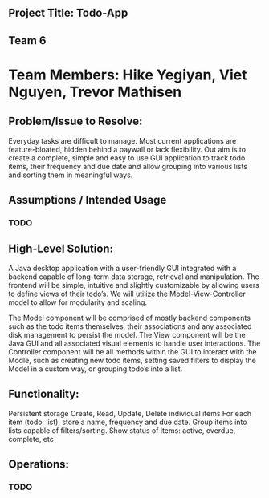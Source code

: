 ## Project Title: Todo-App
## Team 6 

# Team Members: Hike Yegiyan, Viet Nguyen, Trevor Mathisen

## Problem/Issue to Resolve:
Everyday tasks are difficult to manage. Most current applications are feature-bloated, hidden behind a paywall or lack flexibility. Out aim is to create a complete, simple and easy to use GUI application to track todo items, their frequency and due date and allow grouping into various lists and sorting them in meaningful ways.

## Assumptions / Intended Usage 
### TODO

## High-Level Solution:
A Java desktop application with a user-friendly GUI integrated with a backend capable of long-term data storage, retrieval and manipulation. The frontend will be simple, intuitive and slightly customizable by allowing users to define views of their todo’s. We will utilize the Model-View-Controller model to allow for modularity and scaling. 

The Model component will be comprised of mostly backend components such as the todo items themselves, their associations and any associated disk management to persist the model. The View component will be the Java GUI and all associated visual elements to handle user interactions. The Controller component will be all methods within the GUI to interact with the Modle, such as creating new todo items, setting saved filters to display the Model in a custom way, or grouping todo’s into a list. 


## Functionality:
Persistent storage
Create, Read, Update, Delete individual items
For each item (todo, list), store a name, frequency and due date.
Group items into lists capable of filters/sorting.
Show status of items: active, overdue, complete, etc

## Operations: 
### TODO
